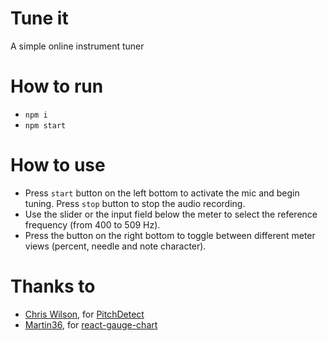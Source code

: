 # Tune it
A simple online instrument tuner

# How to run
- `npm i`
- `npm start`

# How to use
- Press `start` button on the left bottom to activate the mic and begin tuning. Press `stop` button to stop the audio recording.
- Use the slider or the input field below the meter to select the reference frequency (from 400 to 509 Hz).
- Press the button on the right bottom to toggle between different meter views (percent, needle and note character).

# Thanks to
- [Chris Wilson](https://github.com/cwilso), for [PitchDetect](https://github.com/cwilso/PitchDetect)
- [Martin36](https://github.com/Martin36), for [react-gauge-chart](https://github.com/Martin36/react-gauge-chart)